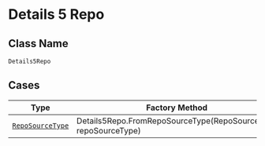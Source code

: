 
# Details 5 Repo

## Class Name

`Details5Repo`

## Cases

| Type | Factory Method |
|  --- | --- |
| [`RepoSourceType`](../../../doc/models/repo-source-type.md) | Details5Repo.FromRepoSourceType(RepoSourceType repoSourceType) |

